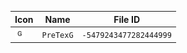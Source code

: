 | Icon | Name | File ID |
| ---  | ---  | ---     |
| ![](PreTexG.png) | `PreTexG` | `-5479243477282444999` |
